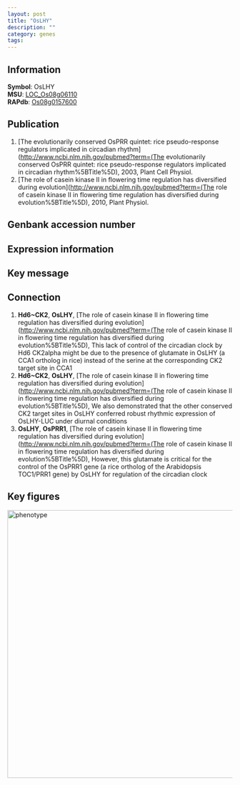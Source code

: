 ```yaml
---
layout: post
title: "OsLHY"
description: ""
category: genes
tags: 
---
```


## Information
__Symbol__: OsLHY  
__MSU__: [LOC_Os08g06110](http://rice.plantbiology.msu.edu/cgi-bin/ORF_infopage.cgi?orf=LOC_Os08g06110)  
__RAPdb__: [Os08g0157600](http://rapdb.dna.affrc.go.jp/viewer/gbrowse_details/irgsp1?name=Os08g0157600)  

## Publication
1. [The evolutionarily conserved OsPRR quintet: rice pseudo-response regulators implicated in circadian rhythm](http://www.ncbi.nlm.nih.gov/pubmed?term=(The evolutionarily conserved OsPRR quintet: rice pseudo-response regulators implicated in circadian rhythm%5BTitle%5D), 2003, Plant Cell Physiol.
2. [The role of casein kinase II in flowering time regulation has diversified during evolution](http://www.ncbi.nlm.nih.gov/pubmed?term=(The role of casein kinase II in flowering time regulation has diversified during evolution%5BTitle%5D), 2010, Plant Physiol.

## Genbank accession number

## Expression information

## Key message

## Connection
1. __Hd6~CK2__, __OsLHY__, [The role of casein kinase II in flowering time regulation has diversified during evolution](http://www.ncbi.nlm.nih.gov/pubmed?term=(The role of casein kinase II in flowering time regulation has diversified during evolution%5BTitle%5D),  This lack of control of the circadian clock by Hd6 CK2alpha might be due to the presence of glutamate in OsLHY (a CCA1 ortholog in rice) instead of the serine at the corresponding CK2 target site in CCA1
2. __Hd6~CK2__, __OsLHY__, [The role of casein kinase II in flowering time regulation has diversified during evolution](http://www.ncbi.nlm.nih.gov/pubmed?term=(The role of casein kinase II in flowering time regulation has diversified during evolution%5BTitle%5D),  We also demonstrated that the other conserved CK2 target sites in OsLHY conferred robust rhythmic expression of OsLHY-LUC under diurnal conditions
3. __OsLHY__, __OsPRR1__, [The role of casein kinase II in flowering time regulation has diversified during evolution](http://www.ncbi.nlm.nih.gov/pubmed?term=(The role of casein kinase II in flowering time regulation has diversified during evolution%5BTitle%5D),  However, this glutamate is critical for the control of the OsPRR1 gene (a rice ortholog of the Arabidopsis TOC1/PRR1 gene) by OsLHY for regulation of the circadian clock

## Key figures
<img src="http://ricencode.github.io/images/OsLHY.pheno.png" alt="phenotype"  style="width: 600px;"/>




